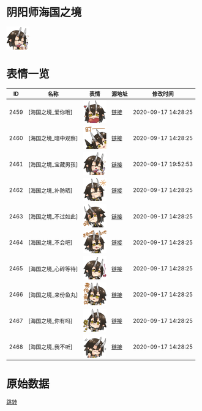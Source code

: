 # 阴阳师海国之境

<img src="./cover.png" height="60" alt="cover" />

# 表情一览

|ID|名称|表情|源地址|修改时间|
|----|----|----|----|----|
|2459|[海国之境_爱你哦]|<img src="./pic/002459_%5B海国之境_爱你哦%5D.png" height="60" alt="爱你哦"/>|[链接](http://i0.hdslb.com/bfs/emote/c54402eb7d3dff754f48b38208b2da68d12a4b9a.png)|2020-09-17 14:28:25|
|2460|[海国之境_暗中观察]|<img src="./pic/002460_%5B海国之境_暗中观察%5D.png" height="60" alt="暗中观察"/>|[链接](http://i0.hdslb.com/bfs/emote/58b621c4286149c74cfdfd1a238094667e56fe94.png)|2020-09-17 14:28:25|
|2461|[海国之境_宝藏男孩]|<img src="./pic/002461_%5B海国之境_宝藏男孩%5D.png" height="60" alt="宝藏男孩"/>|[链接](http://i0.hdslb.com/bfs/emote/03d3b6e0ebe0d2a7baae005f18a1f6852c5055ba.png)|2020-09-17 19:52:53|
|2462|[海国之境_补防晒]|<img src="./pic/002462_%5B海国之境_补防晒%5D.png" height="60" alt="补防晒"/>|[链接](http://i0.hdslb.com/bfs/emote/5afe1458be76663dcdd966b2c702f2ee447cbf01.png)|2020-09-17 14:28:25|
|2463|[海国之境_不过如此]|<img src="./pic/002463_%5B海国之境_不过如此%5D.png" height="60" alt="不过如此"/>|[链接](http://i0.hdslb.com/bfs/emote/b7c42e6086babf046f46dbb09aee74f705c942b6.png)|2020-09-17 14:28:25|
|2464|[海国之境_不会吧]|<img src="./pic/002464_%5B海国之境_不会吧%5D.png" height="60" alt="不会吧"/>|[链接](http://i0.hdslb.com/bfs/emote/def4ddcb6ff83569aaad742f21efedc06b4770b0.png)|2020-09-17 14:28:25|
|2465|[海国之境_心碎等待]|<img src="./pic/002465_%5B海国之境_心碎等待%5D.png" height="60" alt="心碎等待"/>|[链接](http://i0.hdslb.com/bfs/emote/2a3611537958d248212ec40dc7bb0a326c33b666.png)|2020-09-17 14:28:25|
|2466|[海国之境_来份鱼丸]|<img src="./pic/002466_%5B海国之境_来份鱼丸%5D.png" height="60" alt="来份鱼丸"/>|[链接](http://i0.hdslb.com/bfs/emote/e8c7a74663044cd9108355d3c15fc268d1290b04.png)|2020-09-17 14:28:25|
|2467|[海国之境_你有吗]|<img src="./pic/002467_%5B海国之境_你有吗%5D.png" height="60" alt="你有吗"/>|[链接](http://i0.hdslb.com/bfs/emote/03b3852ef5829a34bb7339bf46247ed953cbbf46.png)|2020-09-17 14:28:25|
|2468|[海国之境_我不听]|<img src="./pic/002468_%5B海国之境_我不听%5D.png" height="60" alt="我不听"/>|[链接](http://i0.hdslb.com/bfs/emote/5a078b201654d49584cec8b2824bf543d5dcc2fb.png)|2020-09-17 14:28:25|

# 原始数据

[跳转](./raw.json)

